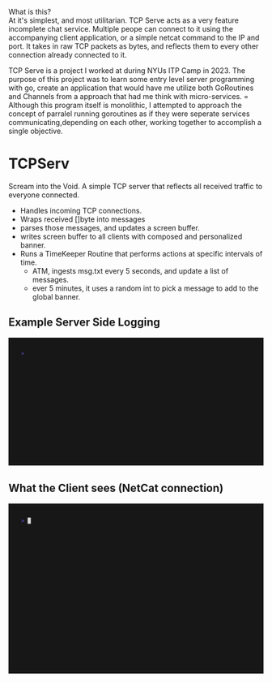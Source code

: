 What is this?\
  At it's simplest, and most utilitarian. TCP Serve acts as a very feature incomplete chat service. Multiple peope can connect to it using 
 the accompanying client application, or a simple netcat command to the IP and port. It takes in raw TCP packets as bytes, and reflects 
 them to every other connection already connected to it.

 
  TCP Serve is a project I worked at during NYUs ITP Camp in 2023. 
 The purpose of this project was to learn some entry level server programming with go, create an application that
 would have me utilize both GoRoutines and Channels from a approach that had me think with micro-services. =
 Although this program itself is monolithic, I attempted to approach the concept of parralel running goroutines as if they were seperate
 services communicating,depending on each other, working together to accomplish a single objective. 
 
# TCPServ
 Scream into the Void. A simple TCP server that reflects all received traffic to everyone connected.
 - Handles incoming TCP connections. 
 - Wraps received []byte into messages
 - parses those messages, and updates a screen buffer. 
 - writes screen buffer to all clients with composed and personalized banner.
 - Runs a TimeKeeper Routine that performs actions at specific intervals of time.
    - ATM, ingests msg.txt every 5 seconds, and update a list of messages.
    - ever 5 minutes, it uses a random int to pick a message to add to the global banner. 

## Example Server Side Logging
![](out.gif)

## What the Client sees (NetCat connection)
![](client.gif)
